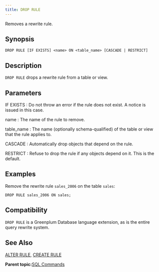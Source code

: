 ```yaml
---
title: DROP RULE 
---
```


Removes a rewrite rule.

## <a id="section2"></a>Synopsis 

``` {#sql_command_synopsis}
DROP RULE [IF EXISTS] <name> ON <table_name> [CASCADE | RESTRICT]
```

## <a id="section3"></a>Description 

`DROP RULE` drops a rewrite rule from a table or view.

## <a id="section4"></a>Parameters 

IF EXISTS
:   Do not throw an error if the rule does not exist. A notice is issued in this case.

name
:   The name of the rule to remove.

table\_name
:   The name \(optionally schema-qualified\) of the table or view that the rule applies to.

CASCADE
:   Automatically drop objects that depend on the rule.

RESTRICT
:   Refuse to drop the rule if any objects depend on it. This is the default.

## <a id="section5"></a>Examples 

Remove the rewrite rule `sales_2006` on the table `sales`:

```
DROP RULE sales_2006 ON sales;
```

## <a id="section6"></a>Compatibility 

`DROP RULE` is a Greenplum Database language extension, as is the entire query rewrite system.

## <a id="section7"></a>See Also 

[ALTER RULE](ALTER_RULE.html), [CREATE RULE](CREATE_RULE.html)

**Parent topic:**[SQL Commands](../sql_commands/sql_ref.html)

